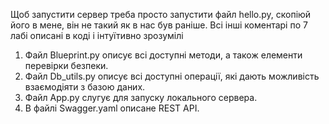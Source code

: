 Щоб запустити сервер треба просто запустити файл hello.py, скопіюй його в мене, він не такий як в нас був раніше. Всі інші коментарі по 7 лабі описані в коді і інтуїтивно зрозумілі
1. Файл Blueprint.py описує всі доступні методи, а також елементи перевірки безпеки.
2. Файл Db_utils.py описує всі доступні операції, які дають можливість взаємодіяти з базою даних.
3. Файл App.py слугує для запуску локального сервера.
4. В файлі Swagger.yaml описане REST API.
